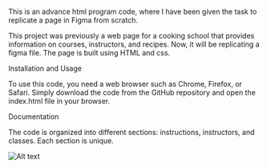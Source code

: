 This is an advance html program code, where I have been given the task to replicate a page in Figma from scratch.

This project was previously a web page for a cooking school that provides information on courses, instructors, and recipes. Now, it will be replicating a figma file. The page is built using HTML and css.

 Installation and Usage

To use this code, you need a web browser such as Chrome, Firefox, or Safari. Simply download the code from the GitHub repository and open the index.html file in your browser.

 Documentation

The code is organized into different sections: instructions, instructors, and classes. Each section is unique.
 

![Alt text](Smile.png)
 
